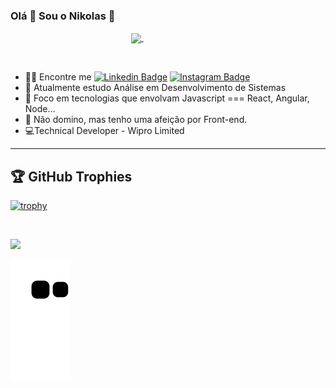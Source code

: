 ### Olá 👋 Sou o Nikolas 👊
<!--
**nikhenry2212/nikhenry2212** is a ✨ _special_ ✨ repository because its `README.md` (this file) appears on your GitHub profile.-->

<p align = center>
<a href="https://github.com/anuraghazra/github-readme-stats">
      <!-- Change the `github-readme-stats.anuraghazra1.vercel.app` to `github-readme-stats.vercel.app`  -->
      <img align="center" src="https://github-readme-stats.anuraghazra1.vercel.app/api/top-langs/?username=nikhenry2212&layout=compact&theme=midnight-purple" />
</a>&nbsp;&nbsp;&nbsp;&nbsp;&nbsp;&nbsp;&nbsp;&nbsp;&nbsp;&nbsp;&nbsp;&nbsp;&nbsp;&nbsp;&nbsp;&nbsp;&nbsp;&nbsp;&nbsp;&nbsp;&nbsp;&nbsp;&nbsp;&nbsp;&nbsp;
      
      

&nbsp;
 
- 👨‍💻 Encontre me   [![Linkedin Badge](https://img.shields.io/badge/-LinkedIn-blue?style=flat-square&logo=Linkedin&logoColor=white&link=https://www.linkedin.com/in/nikolas-prudente-guedes-97b14612b/)](https://www.linkedin.com/in/nikolas-prudente-guedes-97b14612b/)  [![Instagram Badge](https://img.shields.io/badge/-Instagram-wine?style=flat-square&logo=Instagram&logoColor=white&link=https://www.instagram.com/papodedev/)](https://www.instagram.com/nikolas.pguedes/)
- 🚀 Atualmente estudo Análise em Desenvolvimento de Sistemas
- 🎯 Foco em tecnologias que envolvam Javascript === React, Angular, Node...
- 🎨 Não domino, mas tenho uma afeição por Front-end.
- 💻Technical Developer - Wipro Limited

<hr>

## 🏆 GitHub Trophies

[![trophy](https://github-profile-trophy.vercel.app/?username=nikhenry2212&theme=nord&column=7)](https://github.com/nikhenry2212/github-profile-trophy)

&nbsp;


![](https://64.media.tumblr.com/0870408ef69639327475f93f665ac490/92c7bc6db974c4d5-ab/s1280x1920/867979c9a1d803b0d13ff8cdc7393fcf33c84511.gifv)

      
![Snake animation](https://github.com/rafaballerini/rafaballerini/blob/output/github-contribution-grid-snake.svg)

</p>

  

 
